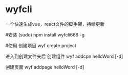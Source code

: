 # wyfcli
一个快速生成vue，react文件的脚手架，持续更新

#安装
(sudo) npm install wyfcli666 -g

#使用
创建项目
wyf create project

进入到创建文件夹后
创建组件
wyf addcpn helloWord [-d]

创建页面
wyf addpage helloWord [-d]
